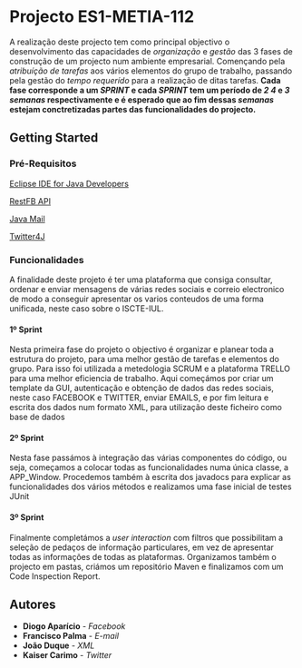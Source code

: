 # Projecto ES1-METIA-112

A realização deste projecto tem como principal objectivo o desenvolvimento das capacidades de _organização_ e _gestão_ das 3 fases de construção de um projecto num ambiente empresarial. Començando pela _atribuíção de tarefas_ aos vários elementos do grupo de trabalho, passando pela gestão do _tempo requerído_ para a realização de ditas tarefas. **Cada fase corresponde a um _SPRINT_ e cada _SPRINT_ tem um período de _2_ _4_ e _3_ _semanas_ respectivamente e é esperado que ao fim dessas _semanas_ estejam conctretizadas partes das funcionalidades do projecto.**

## Getting Started
 
### Pré-Requisitos

[Eclipse IDE for Java Developers](http://www.eclipse.org/downloads/packages/)

[RestFB API](https://restfb.com/)

[Java Mail](https://mvnrepository.com/artifact/javax.mail)

[Twitter4J](http://twitter4j.org/en/)

### Funcionalidades

A finalidade deste projeto é ter uma plataforma que consiga consultar, ordenar e enviar mensagens de várias redes sociais e correio electronico de modo a conseguir apresentar os varios conteudos de uma forma unificada, neste caso sobre o ISCTE-IUL.

#### 1º Sprint

Nesta primeira fase do projeto o objectivo é organizar e planear toda a estrutura do projeto, para uma melhor gestão de tarefas e elementos do grupo. Para isso foi utilizada a metedologia SCRUM e a plataforma TRELLO para uma melhor eficiencia de trabalho.
Aqui começámos por criar um template da GUI, autenticação e obtenção de dados das redes sociais, neste caso FACEBOOK e TWITTER, enviar EMAILS, e por fim leitura e escrita dos dados num formato XML, para utilização deste ficheiro como base de dados


#### 2º Sprint
Nesta fase passámos à integração das várias componentes do código, ou seja, começamos a colocar todas as funcionalidades numa única classe, a APP_Window. Procedemos também à escrita dos javadocs para explicar as funcionalidades dos vários métodos e realizamos uma fase inicial de testes JUnit


#### 3º Sprint
Finalmente completámos a _user interaction_ com filtros que possibilitam a seleção de pedaços de informação particulares, em vez de apresentar todas as informações de todas as plataformas. Organizamos também o projecto em pastas, criámos um repositório Maven e finalizamos com um Code Inspection Report.

## Autores

* **Diogo Aparício** - *Facebook*
* **Francisco Palma** - *E-mail*
* **João Duque** - *XML*
* **Kaiser Carimo** - *Twitter*
